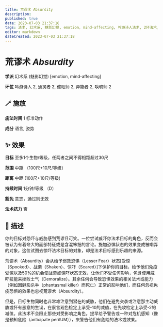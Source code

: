 ```yaml
---
title: 荒谬术 Absurdity
description: 
published: true
date: 2023-07-03 21:37:18
tags: 法术, 幻术系, 魅影幻觉, emotion, mind-affecting, 吟游诗人法术, 2环法术, 通灵者法术, 催眠师法术, 异能者法术, 唤魂师法术
editor: markdown
dateCreated: 2023-07-03 21:37:18
---
```


# **荒谬术** *Absurdity*

**学派** 幻术系 (魅影幻觉) \[emotion, mind-affecting\] 

**环位** 吟游诗人 2, 通灵者 2, 催眠师 2, 异能者 2, 唤魂师 2

## 🪄 施放

**施法时间** 1 标准动作

**成分** 语言, 姿势

## ✨ 效果 

**目标** 至多1个生物/等级，任两者之间不得相距超过30尺 

**范围** 中距 （100尺+10尺/等级）

**距离** 中距 (100尺+10尺/等级)  

**持续时间** 1分钟/等级 （D） 

**豁免** 意志，通过则无效

**法术抗力** 否

## 📖 描述

你的目标对恐吓与威胁感到荒谬且可笑。一位尝试威吓你法术目标的角色，反而会被认为有着夸大的面部特征或是含混笨拙的言论。施加恐惧状态的效果变成被嘲弄的对象，这位试图去惊吓法术目标的对象，却是法术目标感到乐趣的来源。

荒谬术（Absurdity）会从给予弱效恐惧（Lesser Fear）状态[受惊（Spooked）、战栗（Shaken）、惊吓（Scared）]下保护你的目标，给予他们免疫受惊以及50%的机会使战栗或惊吓状态无效，让他们不受任何影响，包含使用威吓技能来挫败士气（Demoralize）。其余任何会导致恐惧效果的相关法术或能力（例如因魅影杀手（phantasmal killer）而死亡）正常的影响他们，而任何忽视免疫恐惧的效果也忽视荒谬术（Absurdity）。

但是，目标生物同时也非常难注意到潜在的威胁，他们在避免突袭或注意那主动威胁或怀有恶意的生误，在察言观色检定上承受-10的减值，在先攻检定上承受-2的减值。此法术不会阻止那些对受影响之角色，提早给予警告或一种对危机感知（像是预知危险（anticipate perilUM）），来警告他们有危险的法术或效果。
    